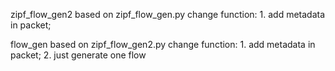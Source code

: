 zipf_flow_gen2
    based on zipf_flow_gen.py
    change function:
    1. add metadata in packet;

flow_gen
    based on zipf_flow_gen2.py
    change function:
    1. add metadata in packet;
    2. just generate one flow